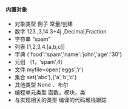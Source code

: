 #### 内置对象
-   对象类型    例子 常量/创建
-   数字        123 ,3,14 3+4j ,Decimal,Fraction
-   字符串      “spam”
-   列表        [1,2,3,4.[a,b,c]]
-   字典        {'food':'spam','name':'john','age':'30'}
-   元组        （1，‘spam’,4）
-   文件         myfile=open('eggs','r')
-   集合         set('abc'),{'a','b','c'}
-   其他类型      None 、布尔
-   编程单元类型   函数，模块，类
-   与实现相关的类型   编译的代码堆栈跟踪